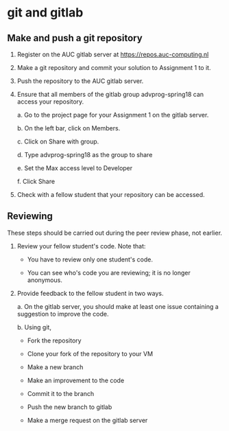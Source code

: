 # git and gitlab

## Make and push a git repository

1. Register on the AUC gitlab server at https://repos.auc-computing.nl

2. Make a git repository and commit your solution to Assignment 1 to it.

3. Push the repository to the AUC gitlab server.

4. Ensure that all members of the gitlab group advprog-spring18 can access your repository.

      a. Go to the project page for your Assignment 1 on the gitlab server.

      b. On the left bar, click on Members.

      c. Click on Share with group.

      d. Type advprog-spring18 as the group to share

      e. Set the Max access level to Developer

      f. Click Share

5. Check with a fellow student that your repository can be accessed.


## Reviewing


These steps should be carried out during the peer review phase, not earlier.

1. Review your fellow student's code. Note that:

    - You have to review only one student's code.

    - You can see who's code you are reviewing; it is no longer anonymous.

2. Provide feedback to the fellow student in two ways.

    a. On the gitlab server, you should make at least one issue containing a suggestion to improve the code.

    b. Using git,

     - Fork the repository

     - Clone your fork of the repository to your VM

     - Make a new branch

     - Make an improvement to the code

     - Commit it to the branch

     - Push the new branch to gitlab

     - Make a merge request on the gitlab server
